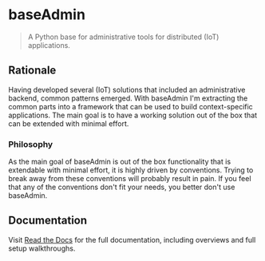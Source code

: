 # baseAdmin

> A Python base for administrative tools for distributed (IoT) applications.

## Rationale

Having developed several (IoT) solutions that included an administrative backend, common patterns emerged. With baseAdmin I'm extracting the common parts into a framework that can be used to build context-specific applications. The main goal is to have a working solution out of the box that can be extended with minimal effort.

### Philosophy

As the main goal of baseAdmin is out of the box functionality that is extendable with minimal effort, it is highly driven by conventions. Trying to break away from these conventions will probably result in pain. If you feel that any of the conventions don't fit your needs, you better don't use baseAdmin.

## Documentation

Visit [Read the Docs](https://baseadmin.readthedocs.org) for the full documentation, including overviews and full setup walkthroughs.
